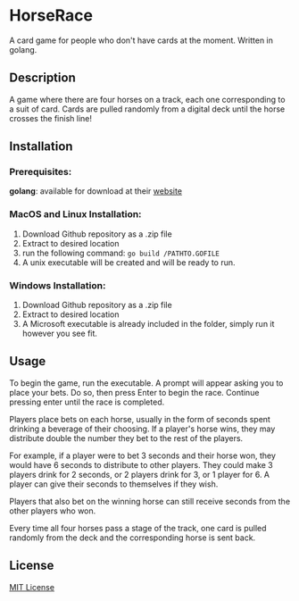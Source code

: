 # HorseRace
  A card game for people who don't have cards at the moment. Written in golang.
## Description
  A game where there are four horses on a track, each one corresponding to a suit of card. Cards are pulled randomly from a digital 
deck until the horse crosses the finish line! 

## Installation
  ### Prerequisites:
  **golang**: available for download at their [website](https://learn.go.dev/)
  ### MacOS and Linux Installation:
   1. Download Github repository as a .zip file
   2. Extract to desired location
   3. run the following command:
      ```go build /PATHTO.GOFILE```
   4. A unix executable will be created and will be ready to run.
   ### Windows Installation:
   1. Download Github repository as a .zip file
   2. Extract to desired location
   3. A Microsoft executable is already included in the folder, simply run it however you see fit. 
## Usage
To begin the game, run the executable. A prompt will appear asking you to place your bets. Do so, then press Enter to begin the race. Continue pressing enter until the race is completed. 

Players place bets on each horse, usually in the form of seconds spent drinking a 
beverage of their choosing. If a player's horse wins, they may distribute double the number they bet to the rest of the players.

For example, if a player were to bet 3 seconds and their horse won, they would have 6 seconds to distribute to other players. They
could make 3 players drink for 2 seconds, or 2 players drink for 3, or 1 player for 6. A player can give their seconds to themselves
if they wish. 

Players that also bet on the winning horse can still receive seconds from the other players who won. 

Every time all four horses pass a stage of the track, one card is pulled randomly from the deck and the corresponding horse is sent back.
## License
[MIT License](https://github.com/Evangardner/HorseRace/blob/master/LICENSE)
